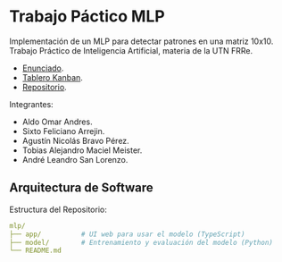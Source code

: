 # Trabajo Páctico MLP

Implementación de un MLP para detectar patrones en una matriz 10x10.
Trabajo Práctico de Inteligencia Artificial, materia de la UTN FRRe.

- [Enunciado](https://frre.cvg.utn.edu.ar/pluginfile.php/202733/mod_resource/content/1/TP2025%20-%20MLP.pdf).
- [Tablero Kanban](https://trello.com/b/KvPLKgKd/tp-inteligencia-artificial).
- [Repositorio](https://github.com/elepad-org/mlp).

Integrantes:

- Aldo Omar Andres.
- Sixto Feliciano Arrejin.
- Agustín Nicolás Bravo Pérez.
- Tobias Alejandro Maciel Meister.
- André Leandro San Lorenzo.

## Arquitectura de Software

Estructura del Repositorio:

```yaml
mlp/
├── app/          # UI web para usar el modelo (TypeScript)
├── model/        # Entrenamiento y evaluación del modelo (Python)
└── README.md
```
